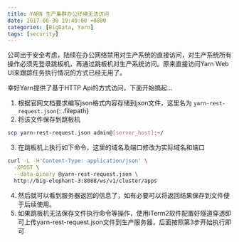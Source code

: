 ```yaml
---
title: YARN 生产集群办公环境无法访问
date: 2017-08-30 19:40:00 +0800
categories: [BigData, Yarn]
tags: [security]
---
```


公司出于安全考虑，陆续在办公网络禁用对生产系统的直接访问，对生产系统所有操作必须先登录跳板机，再通过跳板机对生产系统访问。原来直接访问Yarn Web UI来跟踪任务执行情况的方式已经无用了。

幸好Yarn提供了基于HTTP Api的方式访问，下面开始搞起...

1. 根据官网文档要求编写json格式内容存储到json文件，这里名为 `yarn-rest-request.json`{: .filepath}
2. 将该文件保存到跳板机
```bash
scp yarn-rest-request.json admin@[server_host]:~/
```
3. 在跳板机上执行如下命令，这里的域名及端口修改为实际域名和端口
```bash
curl -L -H'Content-Type: application/json' \
  -XPOST \
  --data-binary @yarn-rest-request.json \
  http://big-elephant-3:8088/ws/v1/cluster/apps
```
4. 然后就可以看到服务器返回的信息了，如有必要可以将返回结果保存到文件便于后续使用。
5. 如果跳板机无法保存文件执行命令等操作，使用iTerm2软件配置好隧道穿透即可上传yarn-rest-request.json文件到生产服务器，后面按照第3步开始执行即可